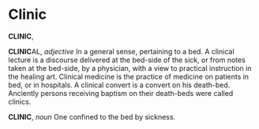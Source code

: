 # Clinic

**CLINIC**,

**CLINIC**AL, _adjective_ In a general sense, pertaining to a bed. A clinical lecture is a discourse delivered at the bed-side of the sick, or from notes taken at the bed-side, by a physician, with a view to practical instruction in the healing art. Clinical medicine is the practice of medicine on patients in bed, or in hospitals. A clinical convert is a convert on his death-bed. Anciently persons receiving baptism on their death-beds were called clinics.

**CLINIC**, _noun_ One confined to the bed by sickness.